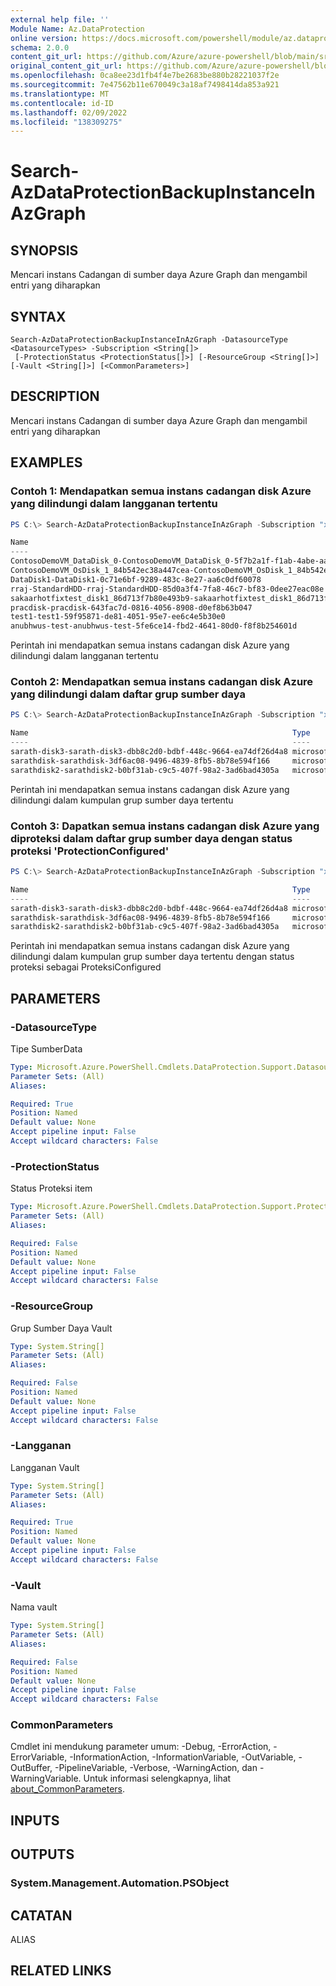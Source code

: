 ```yaml
---
external help file: ''
Module Name: Az.DataProtection
online version: https://docs.microsoft.com/powershell/module/az.dataprotection/search-azdataprotectionbackupinstanceinazgraph
schema: 2.0.0
content_git_url: https://github.com/Azure/azure-powershell/blob/main/src/DataProtection/help/Search-AzDataProtectionBackupInstanceInAzGraph.md
original_content_git_url: https://github.com/Azure/azure-powershell/blob/main/src/DataProtection/help/Search-AzDataProtectionBackupInstanceInAzGraph.md
ms.openlocfilehash: 0ca8ee23d1fb4f4e7be2683be880b28221037f2e
ms.sourcegitcommit: 7e47562b11e670049c3a18af7498414da853a921
ms.translationtype: MT
ms.contentlocale: id-ID
ms.lasthandoff: 02/09/2022
ms.locfileid: "138309275"
---
```

# Search-AzDataProtectionBackupInstanceInAzGraph

## SYNOPSIS
Mencari instans Cadangan di sumber daya Azure Graph dan mengambil entri yang diharapkan

## SYNTAX

```
Search-AzDataProtectionBackupInstanceInAzGraph -DatasourceType <DatasourceTypes> -Subscription <String[]>
 [-ProtectionStatus <ProtectionStatus[]>] [-ResourceGroup <String[]>] [-Vault <String[]>] [<CommonParameters>]
```

## DESCRIPTION
Mencari instans Cadangan di sumber daya Azure Graph dan mengambil entri yang diharapkan

## EXAMPLES

### Contoh 1: Mendapatkan semua instans cadangan disk Azure yang dilindungi dalam langganan tertentu
```powershell
PS C:\> Search-AzDataProtectionBackupInstanceInAzGraph -Subscription "xxxx-xxx-xxx" -DatasourceType AzureDisk

Name                                                                                                                   Type
----                                                                                                                   ----
ContosoDemoVM_DataDisk_0-ContosoDemoVM_DataDisk_0-5f7b2a1f-f1ab-4abe-aadf-e7dc48238157                                 microsoft.dataprotection/backupvaults/backupinstance
ContosoDemoVM_OsDisk_1_84b542ec38a447cea-ContosoDemoVM_OsDisk_1_84b542ec38a447cea-9bdcbd90-3555-4651-93b8-8265e1b5c07a microsoft.dataprotection/backupvaults/backupinstance
DataDisk1-DataDisk1-0c71e6bf-9289-483c-8e27-aa6c0df60078                                                               microsoft.dataprotection/backupvaults/backupinstance
rraj-StandardHDD-rraj-StandardHDD-85d0a3f4-7fa8-46c7-bf83-0dee27eac08e                                                 microsoft.dataprotection/backupvaults/backupinstance
sakaarhotfixtest_disk1_86d713f7b80e493b9-sakaarhotfixtest_disk1_86d713f7b80e493b9-be214c89-c07d-41f0-8362-b78d58d5506f microsoft.dataprotection/backupvaults/backupinstance
pracdisk-pracdisk-643fac7d-0816-4056-8908-d0ef8b63b047                                                                 microsoft.dataprotection/backupvaults/backupinstance
test1-test1-59f95871-de81-4051-95e7-ee6c4e5b30e0                                                                       microsoft.dataprotection/backupvaults/backupinstance
anubhwus-test-anubhwus-test-5fe6ce14-fbd2-4641-80d0-f8f8b254601d                                                       microsoft.dataprotection/backupvaults/backupinstance
```

Perintah ini mendapatkan semua instans cadangan disk Azure yang dilindungi dalam langganan tertentu

### Contoh 2: Mendapatkan semua instans cadangan disk Azure yang dilindungi dalam daftar grup sumber daya
```powershell
PS C:\> Search-AzDataProtectionBackupInstanceInAzGraph -Subscription "xxxx-xxx-xxx" -DatasourceType AzureDisk -ResourceGroup @("sarath-rg", "sarath-rg2")

Name                                                           Type                                                  BackupInstanceName
----                                                           ----                                                  ------------------
sarath-disk3-sarath-disk3-dbb8c2d0-bdbf-448c-9664-ea74df26d4a8 microsoft.dataprotection/backupvaults/backupinstances sarath-disk3-sarath-disk3-dbb8c2d0-bdbf-448c-9664-ea7
sarathdisk-sarathdisk-3df6ac08-9496-4839-8fb5-8b78e594f166     microsoft.dataprotection/backupvaults/backupinstances sarathdisk-sarathdisk-3df6ac08-9496-4839-8fb5-8b78e59
sarathdisk2-sarathdisk2-b0bf31ab-c9c5-407f-98a2-3ad6bad4305a   microsoft.dataprotection/backupvaults/backupinstances sarathdisk2-sarathdisk2-b0bf31ab-c9c5-407f-98a2-3ad6b
```

Perintah ini mendapatkan semua instans cadangan disk Azure yang dilindungi dalam kumpulan grup sumber daya tertentu

### Contoh 3: Dapatkan semua instans cadangan disk Azure yang diproteksi dalam daftar grup sumber daya dengan status proteksi 'ProtectionConfigured'
```powershell
PS C:\> Search-AzDataProtectionBackupInstanceInAzGraph -Subscription "xxxx-xxx-xxx" -DatasourceType AzureDisk -ResourceGroup @("sarath-rg", "sarath-rg2") -ProtectionStatus  ProtectionConfigured

Name                                                           Type                                                  BackupInstanceName
----                                                           ----                                                  ------------------
sarath-disk3-sarath-disk3-dbb8c2d0-bdbf-448c-9664-ea74df26d4a8 microsoft.dataprotection/backupvaults/backupinstances sarath-disk3-sarath-disk3-dbb8c2d0-bdbf-448c-9664-ea7
sarathdisk-sarathdisk-3df6ac08-9496-4839-8fb5-8b78e594f166     microsoft.dataprotection/backupvaults/backupinstances sarathdisk-sarathdisk-3df6ac08-9496-4839-8fb5-8b78e59
sarathdisk2-sarathdisk2-b0bf31ab-c9c5-407f-98a2-3ad6bad4305a   microsoft.dataprotection/backupvaults/backupinstances sarathdisk2-sarathdisk2-b0bf31ab-c9c5-407f-98a2-3ad6b
```

Perintah ini mendapatkan semua instans cadangan disk Azure yang dilindungi dalam kumpulan grup sumber daya tertentu dengan status proteksi sebagai ProteksiConfigured

## PARAMETERS

### -DatasourceType
Tipe SumberData

```yaml
Type: Microsoft.Azure.PowerShell.Cmdlets.DataProtection.Support.DatasourceTypes
Parameter Sets: (All)
Aliases:

Required: True
Position: Named
Default value: None
Accept pipeline input: False
Accept wildcard characters: False
```

### -ProtectionStatus
Status Proteksi item

```yaml
Type: Microsoft.Azure.PowerShell.Cmdlets.DataProtection.Support.ProtectionStatus[]
Parameter Sets: (All)
Aliases:

Required: False
Position: Named
Default value: None
Accept pipeline input: False
Accept wildcard characters: False
```

### -ResourceGroup
Grup Sumber Daya Vault

```yaml
Type: System.String[]
Parameter Sets: (All)
Aliases:

Required: False
Position: Named
Default value: None
Accept pipeline input: False
Accept wildcard characters: False
```

### -Langganan
Langganan Vault

```yaml
Type: System.String[]
Parameter Sets: (All)
Aliases:

Required: True
Position: Named
Default value: None
Accept pipeline input: False
Accept wildcard characters: False
```

### -Vault
Nama vault

```yaml
Type: System.String[]
Parameter Sets: (All)
Aliases:

Required: False
Position: Named
Default value: None
Accept pipeline input: False
Accept wildcard characters: False
```

### CommonParameters
Cmdlet ini mendukung parameter umum: -Debug, -ErrorAction, -ErrorVariable, -InformationAction, -InformationVariable, -OutVariable, -OutBuffer, -PipelineVariable, -Verbose, -WarningAction, dan -WarningVariable. Untuk informasi selengkapnya, lihat [about_CommonParameters](http://go.microsoft.com/fwlink/?LinkID=113216).

## INPUTS

## OUTPUTS

### System.Management.Automation.PSObject

## CATATAN

ALIAS

## RELATED LINKS

